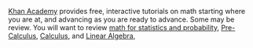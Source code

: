 [Khan Academy](https://www.khanacademy.org/) provides free, interactive tutorials on math starting where you are at, and advancing as you are ready to advance. Some may be review. You will want to review [math for statistics and probability](https://www.khanacademy.org/math/statistics-probability), [Pre-Calculus](https://www.khanacademy.org/math/precalculus), [Calculus](https://www.khanacademy.org/math/calculus-home), and [Linear Algebra](https://www.khanacademy.org/math/linear-algebra), 
